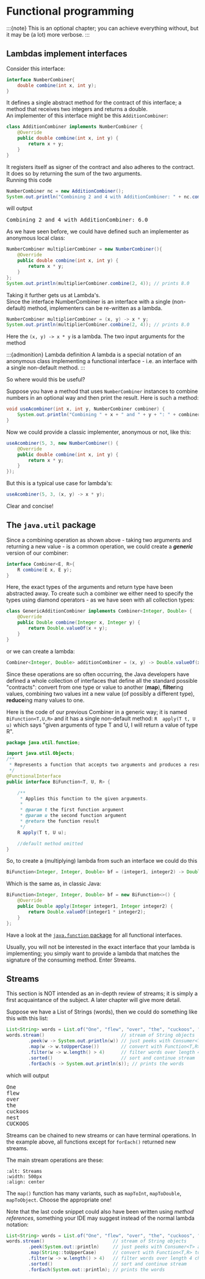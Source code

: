 # Functional programming 

:::{note} 
This is an optional chapter; you can achieve everything without, but it may be (a lot) more verbose.
:::

## Lambdas implement interfaces

Consider this interface:

```java
interface NumberCombiner{
    double combine(int x, int y);
}
```

It defines a single abstract method for the contract of this interface; a method that receives two integers and returns a double.  
An implementer of this interface might be this `AdditionCombiner`:

```java
class AdditionCombiner implements NumberCombiner {
    @Override
    public double combine(int x, int y) {
        return x + y;
    }
}
```

It registers itself as signer of the contract and also adheres to the contract. It does so by returning the sum of the two arguments.  
Running this code

```java
NumberCombiner nc = new AdditionCombiner();
System.out.println("Combining 2 and 4 with AdditionCombiner: " + nc.combine(2, 4));
```

will output 

<pre class="console_out">
Combining 2 and 4 with AdditionCombiner: 6.0
</pre>

As we have seen before, we could have defined such an implementer as anonymous local class:

```java
NumberCombiner multiplierCombiner = new NumberCombiner(){
    @Override
    public double combine(int x, int y) {
        return x * y;
    }
};
System.out.println(multiplierCombiner.combine(2, 4)); // prints 8.0
```

Taking it further gets us at Lambda's.  
Since the interface NumberCombiner is an interface with a single (non-default) method, implementers can be re-written as a lambda.

```java
NumberCombiner multiplierCombiner = (x, y) -> x * y;
System.out.println(multiplierCombiner.combine(2, 4)); // prints 8.0
```

Here the `(x, y) -> x * y` is a lambda. 
The two input arguments for the method 

:::{admonition} Lambda definition
A lambda is a special notation of an anonymous class implementing a functional interface - i.e. an interface with a single non-default method.
:::

So where would this be useful?

Suppose you have a method that uses `NumberCombiner` instances to combine numbers in an optional way and then print the result. Here is such a method:

```java
void useAcombiner(int x, int y, NumberCombiner combiner) {
    System.out.println("Combining " + x + " and " + y + ": " + combiner.combine(2, 4));
}
```

Now we could provide a classic implementer, anonymous or not, like this:

```java
useAcombiner(5, 3, new NumberCombiner() {
    @Override
    public double combine(int x, int y) {
        return x * y;
    }
});
```

But this is a typical use case for lambda's:

```java
useAcombiner(5, 3, (x, y) -> x * y);
```

Clear and concise!

## The `java.util` package

Since a combining operation as shown above - taking two arguments and returning a new value - is a common operation, we could create a **_generic_** version of our combiner:

```java
interface Combiner<E, R>{
    R combine(E x, E y);
}
```

Here, the exact types of the arguments and return type have been abstracted away. To create such a combiner we either need to specify the types using diamond operators - as we have seen with all collection types:

```java
class GenericAdditionCombiner implements Combiner<Integer, Double> {
    @Override
    public Double combine(Integer x, Integer y) {
        return Double.valueOf(x + y);
    }
}
```

or we can create a lambda:

```java
Combiner<Integer, Double> additionCombiner = (x, y) -> Double.valueOf(x + y);
```

Since these operations are so often occurring, the Java developers have defined a whole collection of interfaces that define all the standard possible "contracts": convert from one type or value to another (**map**), **filter**ing values, combining two values int a new value (of possibly a different type), **reduce**ing many values to one.

Here is the code of our previous Combiner in a generic way; it is named `BiFunction<T,U,R>` and it has a single non-default method: `R	apply(T t, U u)` which says "given arguments of type T and U, I will return a value of type R".

```java
package java.util.function;

import java.util.Objects;
/**
 * Represents a function that accepts two arguments and produces a result.
 */
@FunctionalInterface
public interface BiFunction<T, U, R> {

    /**
     * Applies this function to the given arguments.
     *
     * @param t the first function argument
     * @param u the second function argument
     * @return the function result
     */
    R apply(T t, U u);

    //default method omitted
}
```

So, to create a (multiplying) lambda from such an interface we could do this

```java
BiFunction<Integer, Integer, Double> bf = (integer1, integer2) -> Double.valueOf(integer1 * integer2);
```

Which is  the same as, in classic Java:

```java
BiFunction<Integer, Integer, Double> bf = new BiFunction<>() {
    @Override
    public Double apply(Integer integer1, Integer integer2) {
        return Double.valueOf(integer1 * integer2);
    }
};
```

Have a look at the [`java.function` package](https://docs.oracle.com/javase/8/docs/api/?java/util/function/package-summary.html) for all functional interfaces.

Usually, you will not be interested in the exact interface that your lambda is implementing; you simply want to provide a lambda that matches the signature of the consuming method. Enter Streams.

## Streams 

This section is NOT intended as an in-depth review of streams; it is simply a first acquaintance of the subject. A later chapter will give more detail.

Suppose we have a List of Strings (words), then we could do something like this with this list:

```java
List<String> words = List.of("One", "flew", "over", "the", "cuckoos", "nest");
words.stream()                            // stream of String objects
        .peek(w -> System.out.println(w)) // just peeks with Consumer<T> and continues the stream
        .map(w -> w.toUpperCase())        // convert with Function<T,R> to stream of Strings in uppercase
        .filter(w -> w.length() > 4)      // filter words over length 4 characters
        .sorted()                         // sort and continue stream
        .forEach(s -> System.out.println(s)); // prints the words
```

which will output

<pre class="console_out">
One
flew
over
the
cuckoos
nest
CUCKOOS
</pre>

Streams can be chained to new streams or can have terminal operations. In the example above, all functions except for `forEach()` returned new streams.

The main stream operations are these:

```{image} figures/overview_streams.png
:alt: Streams
:width: 500px
:align: center
```

The `map()` function has many variants, such as `mapToInt`, `mapToDouble`, `mapToObject`. Choose the appropriate one!

Note that the last code snippet could also have been written using _method references_, something your IDE may suggest instead of the normal lambda notation:

```java
List<String> words = List.of("One", "flew", "over", "the", "cuckoos", "nest");
words.stream()                         // stream of String objects
        .peek(System.out::println)     // just peeks with Consumer<T> and continues the stream
        .map(String::toUpperCase)      // convert with Function<T,R> to stream of Strings in uppercase
        .filter(w -> w.length() > 4)   // filter words over length 4 characters
        .sorted()                      // sort and continue stream
        .forEach(System.out::println); // prints the words
```


